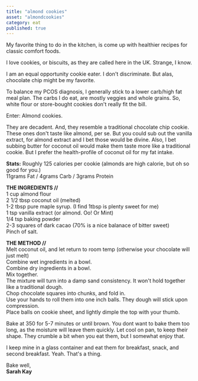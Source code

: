 ```yaml
---
title: "almond cookies"
asset: "almondcookies" 
category: eat
published: true
---
```


My favorite thing to do in the kitchen, is come up with healthier recipes for classic comfort foods.

I love cookies, or biscuits, as they are called here in the UK. Strange, I know. 

I am an equal opportunity cookie eater. I don't discriminate. But alas, chocolate chip might be my favorite. 

To balance my PCOS diagnosis, I generally stick to a lower carb/high fat meal plan. The carbs I do eat, are mostly veggies and whole grains. So, white flour or store-bought cookies don't really fit the bill.

Enter: Almond cookies.

They are decadent. And, they resemble a traditional chocolate chip cookie. These ones don't taste like almond, per se. But you could sub out the vanilla extract, for almond extract and I bet those would be divine. Also, I bet subbing butter for coconut oil would make them taste more like a traditional cookie. But I prefer the health-profile of coconut oil for my fat intake.

**Stats:** Roughly 125 calories per cookie (almonds are high calorie, but oh so good for you.)
</br> 11grams Fat / 4grams Carb / 3grams Protein

**THE INGREDIENTS //**
</br> 1 cup almond flour
</br> 2 1/2 tbsp coconut oil (melted)
</br> 1-2 tbsp pure maple syrup. (I find 1tbsp is plenty sweet for me)
</br> 1 tsp vanilla extract (or almond. Oo! Or Mint)
</br> 1/4 tsp baking powder
</br> 2-3 squares of dark cacao (70% is a nice balanace of bitter sweet)
</br> Pinch of salt.

**THE METHOD //**
</br> Melt coconut oil, and let return to room temp (otherwise your chocolate will just melt)
</br> Combine wet ingredients in a bowl.
</br> Combine dry ingredients in a bowl.
</br> Mix together.
</br> The mixture will turn into a damp sand consistency. It won't hold together like a traditional dough.
</br> Chop chocolate squares into chunks, and fold in.
</br> Use your hands to roll them into one inch balls. They dough will stick upon compression.
</br> Place balls on cookie sheet, and lightly dimple the top with your thumb.

Bake at 350 for 5-7 minutes or until brown. You dont want to bake them too long, as the moisture will leave them quickly.
Let cool on pan, to keep their shape. They crumble a bit when you eat them, but I somewhat enjoy that.

I keep mine in a glass container and eat them for breakfast, snack, and second breakfast. Yeah. That's a thing.

Bake well,
</br> **Sarah Kay**


